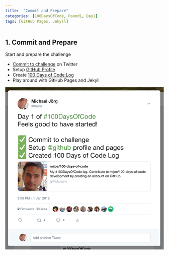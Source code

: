 ```yaml
---
title:  "Commit and Prepare"
categories: [100DaysOfCode, Round1, Day1]
tags: [GitHub Pages, Jekyll]
---
```


## 1. Commit and Prepare

Start and prepare the challenge

- [Commit to challenge](https://twitter.com/mijoe/status/1080146457808773120) on Twitter
- Setup [GitHub Profile](https://mijoe.github.io/)
- Create [100 Days of Code Log](https://mijoe.github.io/100-days-of-code/)
- Play around with GitHub Pages and Jekyll

![Commitment to 100DaysOfCode Challenge](/assets/images/2019/01/commitment.png)